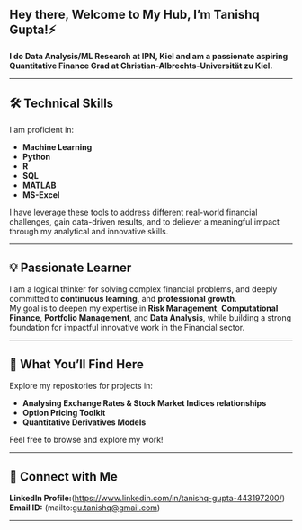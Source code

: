 ##  Hey there, Welcome to My Hub, I’m Tanishq Gupta!⚡

**I do Data Analysis/ML Research at IPN, Kiel and am a passionate aspiring Quantitative Finance Grad at Christian-Albrechts-Universität zu Kiel.**  

---

## 🛠️ Technical Skills  

I am proficient in:
- **Machine Learning**
- **Python**
- **R**
- **SQL**
- **MATLAB**
- **MS-Excel**

I have leverage these tools to address different real-world financial challenges, gain data-driven results, and to deliever a meaningful impact through my analytical and innovative skills.

---

## 💡 Passionate Learner  

I am a logical thinker for solving complex financial problems, and deeply committed to **continuous learning**, and **professional growth**.  
My goal is to deepen my expertise in  **Risk Management**, **Computational Finance**, **Portfolio Management**, and **Data Analysis**, while building a strong foundation for impactful innovative work in the Financial sector.  

---

## 📂 What You’ll Find Here  

Explore my repositories for projects in:   
- **Analysing Exchange Rates & Stock Market Indices relationships**
- **Option Pricing Toolkit**
- **Quantitative Derivatives Models**

Feel free to browse and explore my work!  

---

## 🔗 Connect with Me  

**LinkedIn Profile:**(https://www.linkedin.com/in/tanishq-gupta-443197200/) \
**Email ID:** (mailto:gu.tanishq@gmail.com) 

---

